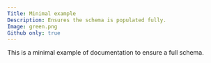```yaml
---
Title: Minimal example
Description: Ensures the schema is populated fully.
Image: green.png
Github only: true
---
```


This is a minimal example of documentation to ensure a full schema.